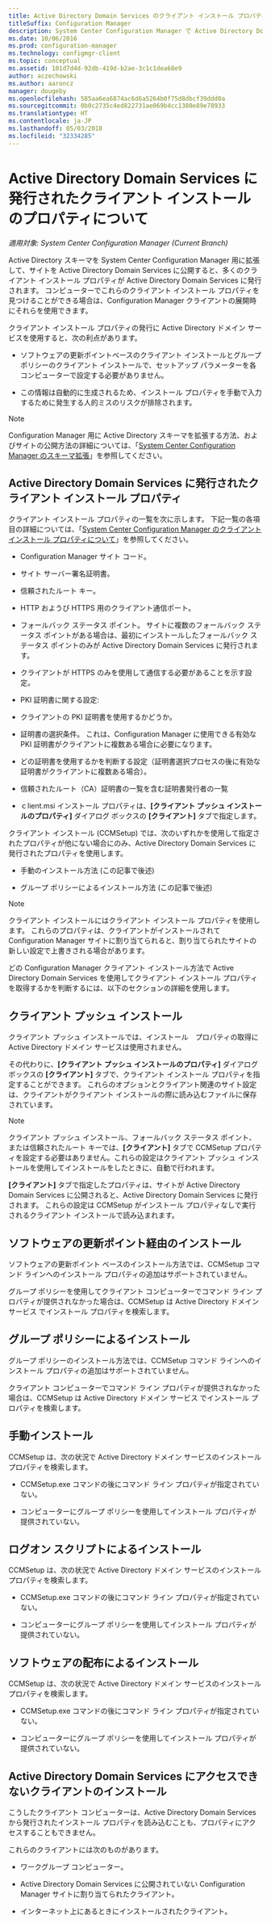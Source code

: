 ```yaml
---
title: Active Directory Domain Services のクライアント インストール プロパティ
titleSuffix: Configuration Manager
description: System Center Configuration Manager で Active Directory Domain Services に発行されたクライアント インストール プロパティを使用します。
ms.date: 10/06/2016
ms.prod: configuration-manager
ms.technology: configmgr-client
ms.topic: conceptual
ms.assetid: 101d7d4d-92db-419d-b2ae-3c1c1dea68e9
author: aczechowski
ms.author: aaroncz
manager: dougeby
ms.openlocfilehash: 585aa6ea6874ac6d6a5264b0f75d8dbcf39ddd0a
ms.sourcegitcommit: 0b0c2735c4ed822731ae069b4cc1380e89e78933
ms.translationtype: HT
ms.contentlocale: ja-JP
ms.lasthandoff: 05/03/2018
ms.locfileid: "32334285"
---
```

# <a name="about-client-installation-properties-published-to-active-directory-domain-services"></a>Active Directory Domain Services に発行されたクライアント インストールのプロパティについて

*適用対象: System Center Configuration Manager (Current Branch)*

Active Directory スキーマを System Center Configuration Manager 用に拡張して、サイトを Active Directory Domain Services に公開すると、多くのクライアント インストール プロパティが Active Directory Domain Services に発行されます。 コンピューターでこれらのクライアント インストール プロパティを見つけることができる場合は、Configuration Manager クライアントの展開時にそれらを使用できます。  

 クライアント インストール プロパティの発行に Active Directory ドメイン サービスを使用すると、次の利点があります。  

-   ソフトウェアの更新ポイントベースのクライアント インストールとグループ ポリシーのクライアント インストールで、セットアップ パラメーターを各コンピューターで設定する必要がありません。  

-   この情報は自動的に生成されるため、インストール プロパティを手動で入力するために発生する人的ミスのリスクが排除されます。  

> [!NOTE]  
>  Configuration Manager 用に Active Directory スキーマを拡張する方法、およびサイトの公開方法の詳細については、「[System Center Configuration Manager のスキーマ拡張](../../plan-design/network/schema-extensions.md)」を参照してください。  

## <a name="client-installation-properties-published-to-active-directory-domain-services"></a>Active Directory Domain Services に発行されたクライアント インストール プロパティ  
クライアント インストール プロパティの一覧を次に示します。 下記一覧の各項目の詳細については、「[System Center Configuration Manager のクライアント インストール プロパティについて](../../../core/clients/deploy/about-client-installation-properties.md)」を参照してください。  

-   Configuration Manager サイト コード。  

-   サイト サーバー署名証明書。  

-   信頼されたルート キー。  

-   HTTP おようび HTTPS 用のクライアント通信ポート。  

-   フォールバック ステータス ポイント。 サイトに複数のフォールバック ステータス ポイントがある場合は、最初にインストールしたフォールバック ステータス ポイントのみが Active Directory Domain Services に発行されます。  

-   クライアントが HTTPS のみを使用して通信する必要があることを示す設定。  

-   PKI 証明書に関する設定:  

   -   クライアントの PKI 証明書を使用するかどうか。  

   -   証明書の選択条件。 これは、Configuration Manager に使用できる有効な PKI 証明書がクライアントに複数ある場合に必要になります。  

   -   どの証明書を使用するかを判断する設定（証明書選択プロセスの後に有効な証明書がクライアントに複数ある場合）。  

   -   信頼されたルート（CA）証明書の一覧を含む証明書発行者の一覧  

-   ｃlient.msi インストール プロパティは、**[クライアント プッシュ インストールのプロパティ]** ダイアログ ボックスの **[クライアント]** タブで指定します。

クライアント インストール (CCMSetup) では、次のいずれかを使用して指定されたプロパティが他にない場合にのみ、Active Directory Domain Services に発行されたプロパティを使用します。  

-   手動のインストール方法 (この記事で後述)

-   グループ ポリシーによるインストール方法 (この記事で後述)

> [!NOTE]  
>  クライアント インストールにはクライアント インストール プロパティを使用します。 これらのプロパティは、クライアントがインストールされて Configuration Manager サイトに割り当てられると、割り当てられたサイトの新しい設定で上書きされる場合があります。  

 どの Configuration Manager クライアント インストール方法で Active Directory Domain Services を使用してクライアント インストール プロパティを取得するかを判断するには、以下のセクションの詳細を使用します。  

## <a name="client-push-installation"></a>クライアント プッシュ インストール  
 クライアント プッシュ インストールでは、インストール　プロパティの取得に Active Directory ドメイン サービスは使用されません。  

 その代わりに、**[クライアント プッシュ インストールのプロパティ]** ダイアログ ボックスの **[クライアント]** タブで、クライアント インストール プロパティを指定することができます。 これらのオプションとクライアント関連のサイト設定は、クライアントがクライアント インストールの際に読み込むファイルに保存されています。  

> [!NOTE]  
>  クライアント プッシュ インストール、フォールバック ステータス ポイント、または信頼されたルート キーでは、**[クライアント]** タブで CCMSetup プロパティを設定する必要はありません。これらの設定はクライアント プッシュ インストールを使用してインストールをしたときに、自動で行われます。  

 **[クライアント]** タブで指定したプロパティは、サイトが Active Directory Domain Services に公開されると、Active Directory Domain Services に発行されます。 これらの設定は CCMSetup がインストール プロパティなしで実行されるクライアント インストールで読み込まれます。  

## <a name="software-update-point-based-installation"></a>ソフトウェアの更新ポイント経由のインストール  
 ソフトウェアの更新ポイント ベースのインストール方法では、CCMSetup コマンド ラインへのインストール プロパティの追加はサポートされていません。  

 グループ ポリシーを使用してクライアント コンピューターでコマンド ライン プロパティが提供されなかった場合は、CCMSetup は Active Directory ドメイン サービス でインストール プロパティを検索します。  

## <a name="group-policy-installation"></a>グループ ポリシーによるインストール  
 グループ ポリシーのインストール方法では、CCMSetup コマンド ラインへのインストール プロパティの追加はサポートされていません。  

 クライアント コンピューターでコマンド ライン プロパティが提供されなかった場合は、CCMSetup は Active Directory ドメイン サービス でインストール プロパティを検索します。  

## <a name="manual-installation"></a>手動インストール  
 CCMSetup は、次の状況で Active Directory ドメイン サービスのインストール プロパティを検索します。  

-   CCMSetup.exe コマンドの後にコマンド ライン プロパティが指定されていない。  

-   コンピューターにグループ ポリシーを使用してインストール プロパティが提供されていない。  

## <a name="logon-script-installation"></a>ログオン スクリプトによるインストール  
 CCMSetup は、次の状況で Active Directory ドメイン サービスのインストール プロパティを検索します。  

-   CCMSetup.exe コマンドの後にコマンド ライン プロパティが指定されていない。  

-   コンピューターにグループ ポリシーを使用してインストール プロパティが提供されていない。  

## <a name="software-distribution-installation"></a>ソフトウェアの配布によるインストール  
 CCMSetup は、次の状況で Active Directory ドメイン サービスのインストール プロパティを検索します。  

-   CCMSetup.exe コマンドの後にコマンド ライン プロパティが指定されていない。  

-   コンピューターにグループ ポリシーを使用してインストール プロパティが提供されていない。  

## <a name="installations-for-clients-that-cannot-access-active-directory-domain-services"></a>Active Directory Domain Services にアクセスできないクライアントのインストール  
こうしたクライアント コンピューターは、Active Directory Domain Services から発行されたインストール プロパティを読み込むことも、プロパティにアクセスすることもできません。

 これらのクライアントには次のものがあります。  

-   ワークグループ コンピューター。  

-   Active Directory Domain Services に公開されていない Configuration Manager サイトに割り当てられたクライアント。  

-   インターネット上にあるときにインストールされたクライアント。  
